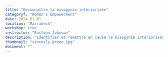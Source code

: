 ```yaml
---
title: "Reconnaître la misogynie intériorisée"
categoryf: "Women's Empowerment"
date: 2024-01-01
location: "Marrakech"
workshop: true
instructor: "Eastman Johnson"
description: "Identifier et remettre en cause la misogynie intériorisée."
thumbnail: "sincerly-green.jpg"
document: ""
---
```

